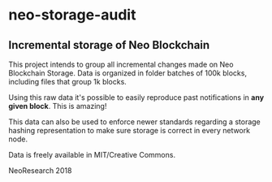 # neo-storage-audit
## Incremental storage of Neo Blockchain

This project intends to group all incremental changes made on Neo Blockchain Storage. 
Data is organized in folder batches of 100k blocks, including files that group 1k blocks.

Using this raw data it's possible to easily reproduce past notifications in **any given block**. This is amazing!

This data can also be used to enforce newer standards regarding a storage hashing representation to make sure storage is correct in every network node.

Data is freely available in MIT/Creative Commons.

NeoResearch 2018
